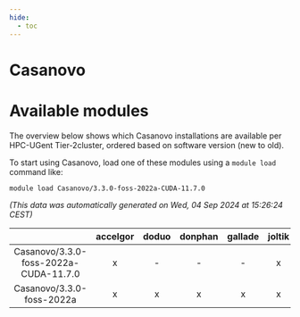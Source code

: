 ```yaml
---
hide:
  - toc
---
```


Casanovo
========

# Available modules


The overview below shows which Casanovo installations are available per HPC-UGent Tier-2cluster, ordered based on software version (new to old).

To start using Casanovo, load one of these modules using a `module load` command like:

```shell
module load Casanovo/3.3.0-foss-2022a-CUDA-11.7.0
```

*(This data was automatically generated on Wed, 04 Sep 2024 at 15:26:24 CEST)*  

| |accelgor|doduo|donphan|gallade|joltik|shinx|skitty|
| :---: | :---: | :---: | :---: | :---: | :---: | :---: | :---: |
|Casanovo/3.3.0-foss-2022a-CUDA-11.7.0|x|-|-|-|x|-|-|
|Casanovo/3.3.0-foss-2022a|x|x|x|x|x|-|x|
